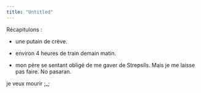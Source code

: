 ```yaml
---
title: "Untitled"
---
```


Récapitulons :

* une putain de crève.   

* environ 4 heures de train demain matin.   

* mon père se sentant obligé de me gaver de Strepsils. Mais je me laisse pas faire. No pasaran.

je veux mourir ;_;

